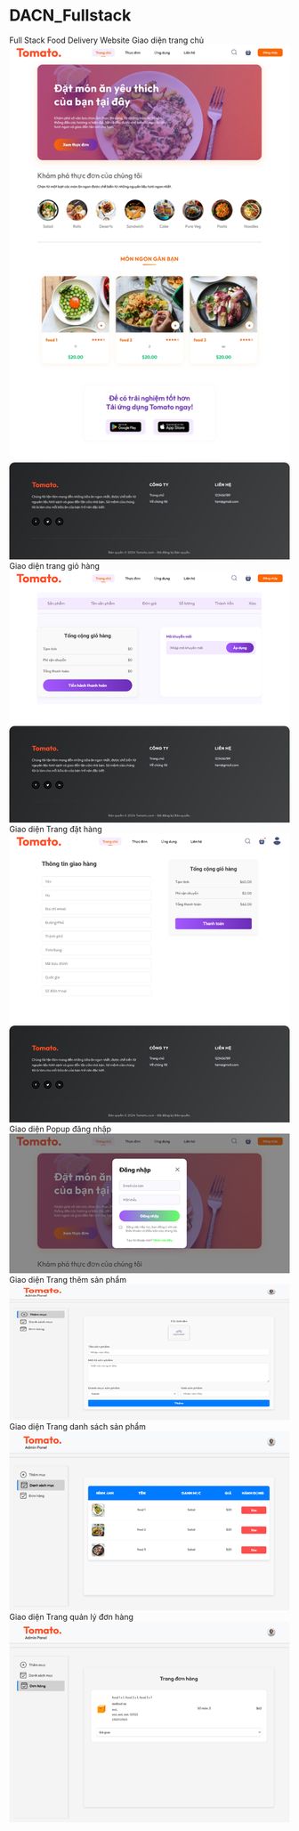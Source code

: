 # DACN_Fullstack

Full Stack Food Delivery Website
Giao diện trang chủ
![alt text](image.png)
Giao diện trang giỏ hàng
![alt text](image-1.png)
Giao diện Trang đặt hàng
![alt text](image-2.png)
Giao diện Popup đăng nhập
![alt text](image-3.png)
Giao diện Trang thêm sản phẩm
![alt text](image-4.png)
Giao diện Trang danh sách sản phẩm
![alt text](image-5.png)
Giao diện Trang quản lý đơn hàng
![alt text](image-6.png)

